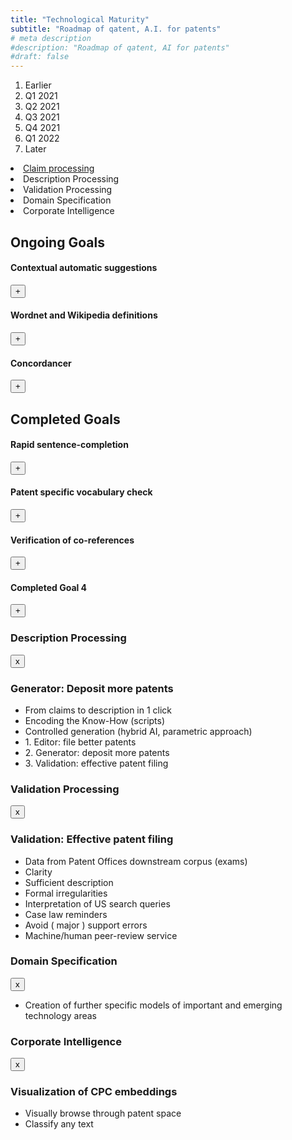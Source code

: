 ```yaml
---
title: "Technological Maturity"
subtitle: "Roadmap of qatent, A.I. for patents"
# meta description
#description: "Roadmap of qatent, AI for patents"
#draft: false
---
```


<div class="chart-wrapper">
    <ol class="chart-values list-unstyled">
        <li>Earlier</li>
        <li>Q1 2021</li>
        <li>Q2 2021</li>
        <li>Q3 2021</li>
        <li>Q4 2021</li>
        <li>Q1 2022</li>
        <li>Later</li>
    </ol>
    <div class="chart-bars list-unstyled">
      <a href="#claim" data-toggle="collapse"> <li data-duration="Earlier-Q3 2021"  data-color="#b03532" >Claim processing </li></a>
    <li data-duration="Earlier-Q3 2021" data-color="#33a8a5" data-toggle="modal" data-target='#description'>Description Processing</li>
    <li data-duration="Earlier-Q4 2021" data-color="#30997a" data-toggle="modal" data-target='#validation'>Validation Processing</li>
    <li data-duration="Q2 2021-Later" data-color="#3d8bb1" data-toggle="modal" data-target='#domain'>Domain Specification</li>
    <li data-duration="Q2 2021-Later" data-color="#da6f2b" data-toggle="modal" data-target='#corporate'>Corporate Intelligence</li>
    </div>
</div>
 <!-- MODAL POPUP  -->
    <div class="collapse" id='claim'>
      <div id="claim-section">
        <div class="claim-body">
        <div class="on-going">
            <h2>Ongoing Goals</h2>
        <div class="goal">
            <h4>Contextual automatic suggestions</h4>
            <button>+</button>
        </div>
        <div class="goal">
          <h4>Wordnet and Wikipedia definitions</h4>
          <button>+</button>
      </div>
      <div class="goal">
        <h4>Concordancer</h4>
        <button>+</button>
    </div>
        </div>
        <div class="completed-goals"> 
            <h2>Completed Goals</h2>
            <div class="goal">
                <h4>Rapid sentence-completion</h4>
                <button class="btn">+</button>
        </div>
        <div class="goal">
            <h4>Patent specific vocabulary check</h4>
            <button class="btn">+</button>
        </div>
        <div class="goal">
            <h4>Verification of co-references</h4>
            <button class="btn">+</button>
        </div>
        <div class="goal">
            <h4>Completed Goal 4</h4>
            <button class="btn">+</button>
        </div>
        </div>
        </div>
        </div>    
        </div>
<!-- MODAL POPUP  -->
<div class="modal fade" id='description'>
<div class="modal-dialog modal-lg">
<div class="modal-content">
<div class="modal-header text-center">
<h3>Description Processing <br>  </h3>
<button class="close" type="button" data-dismiss='modal'>x</button>
</div>
<div class="modal-body">
  <img src="/images/processor.svg" alt="">
    <div class="popup-content"><h3>Generator: Deposit more patents</h3>
    <ul>
    <li>From claims to description in 1 click</li>
    <li>Encoding the Know-How
    (scripts)</li>
    <li>Controlled generation
    (hybrid AI, parametric approach)</li>
    <li>1. Editor: file better patents</li>
    <li>2. Generator: deposit more patents</li>
    <li>3. Validation: effective patent filing</li>
    </ul>
    </div>
</div>  
</div>
<!-- END MODAL-CONTENT -->
</div>
<!-- END MODAL-DIALOG -->
</div>
<!-- END MODAL  -->
<!-- MODAL POPUP  -->
<div class="modal fade" id='validation'>
<div class="modal-dialog modal-lg">
<div class="modal-content">
<div class="modal-header">
<h3>Validation Processing <br> </h3>
<button class="close" type="button" data-dismiss='modal'>x</button>
</div>
<div class="modal-body">
  <img src="/images/processor.svg" alt="">
  <div class="popup-content"><h3>Validation: Effective patent filing</h3>
    <ul>
    <li>Data from Patent Offices downstream corpus (exams)</li>
    <li>Clarity</li>
    <li>Sufficient description</li>
    <li>Formal irregularities</li>
    <li>Interpretation of US search queries</li>
    <li>Case law reminders</li>
    <li>Avoid ( major ) support errors</li>
    <li>Machine/human peer-review service</li>
    </ul> 
</div>  
 </div>
<!-- END MODAL-CONTENT -->
</div>
<!-- END MODAL-DIALOG -->
</div>
</div>
<!-- END MODAL  -->
<!-- MODAL POPUP  -->
<div class="modal w-100 fade" id='domain'>
  <div class="modal-dialog ">
  <div class="modal-content domain">
  <div class="modal-header">
  <h3>Domain Specification</h3>
  <button class="close" type="button" data-dismiss='modal'>x</button>
  </div>
  <div class="modal-body">    
    <div class="popup-content">
    <!-- <h3>Visualization of CPC embeddings</h3> -->
      <ul>
      <li>Creation of further specific models of important and emerging technology areas</li>
      </ul> 
  </div>  
  </div>
  <!-- END MODAL-CONTENT -->
  </div>
  <!-- END MODAL-DIALOG -->
  </div>
</div>
<!-- MODAL POPUP  -->
<div class="modal w-100 fade" id='corporate'>
  <div class="modal-dialog modal-lg">
  <div class="modal-content corporate">
  <div class="modal-header">
  <h3>Corporate Intelligence</h3>
  <button class="close" type="button" data-dismiss='modal'>x</button>
  </div>
  <div class="modal-body">    
    <div class="popup-content"><h3>Visualization of CPC embeddings</h3>
      <ul>
      <li>Visually browse through patent space</li>
      <li>Classify any text</li>
      </ul> 
  </div>  
  </div>
  <!-- END MODAL-CONTENT -->
  </div>
  <!-- END MODAL-DIALOG -->
  </div>
</div>
